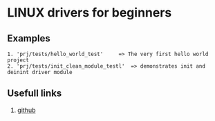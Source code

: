 # LINUX drivers for beginners  

## Examples  
	1. 'prj/tests/hello_world_test'		=> The very first hello world project  
	2. 'prj/tests/init_clean_module_testl'	=> demonstrates init and deinint driver module  
	

## Usefull links  
  1. [github](https://github.com/davitkalantaryan/drivers-for-beginers)  
